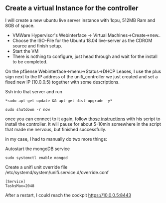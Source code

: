 ## Create a virtual Instance for the controller
 I will create a new ubuntu live server instance with 1cpu, 512MB Ram and 8GB of space. 
- VMWare Hypervisor's Webinterface -> Virtual Machines->Create->new..
- Choose the ISO-File for the Ubuntu 18.04 live-server as the CDROM source and finish setup.
- Start the VM
- There is nothing to configure, just head through and wait for the install to be completed. 

On the pfSense Webinterface->menu->Status->DHCP Leases, I use the plus sign next to the IP address of the unifi_controller we just created and set a fixed new IP (10.0.0.5) together with some descriptions. 

Ssh into that server and run 

    *sudo apt-get update && apt-get dist-upgrade -y*

    sudo shutdown -r now
once you can connect to it again, follow [those instructions](https://community.ubnt.com/t5/UniFi-Wireless/UniFi-Installation-Scripts-UniFi-Easy-Update-Scripts-Ubuntu-18/td-p/2375150) with his script to install the controller. It will pause for about 5-10min somewhere in the script that made me nervous, but finished successfully. 

in my case, I had to manually do two more things:

Autostart the mongoDB service

    sudo systemctl enable mongod

Create a unifi unit override file /etc/systemd/system/unifi.service.d/override.conf

    [Service]
    TasksMax=2048


After a restart, I could reach the cockpit https://10.0.0.5:8443